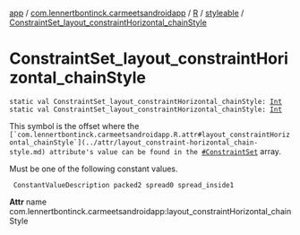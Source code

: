 [app](../../../index.md) / [com.lennertbontinck.carmeetsandroidapp](../../index.md) / [R](../index.md) / [styleable](index.md) / [ConstraintSet_layout_constraintHorizontal_chainStyle](./-constraint-set_layout_constraint-horizontal_chain-style.md)

# ConstraintSet_layout_constraintHorizontal_chainStyle

`static val ConstraintSet_layout_constraintHorizontal_chainStyle: `[`Int`](https://kotlinlang.org/api/latest/jvm/stdlib/kotlin/-int/index.html)
`static val ConstraintSet_layout_constraintHorizontal_chainStyle: `[`Int`](https://kotlinlang.org/api/latest/jvm/stdlib/kotlin/-int/index.html)

This symbol is the offset where the ``[`com.lennertbontinck.carmeetsandroidapp.R.attr#layout_constraintHorizontal_chainStyle`](../attr/layout_constraint-horizontal_chain-style.md) attribute's value can be found in the ``[`#ConstraintSet`](-constraint-set.md) array.

Must be one of the following constant values.

     ConstantValueDescription packed2 spread0 spread_inside1

**Attr**
name com.lennertbontinck.carmeetsandroidapp:layout_constraintHorizontal_chainStyle

